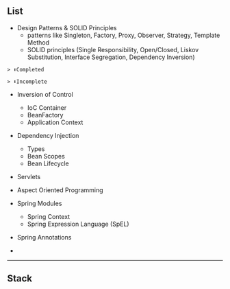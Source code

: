 ## List
- Design Patterns & SOLID Principles
  - patterns like Singleton, Factory, Proxy, Observer, Strategy, Template Method
  - SOLID principles (Single Responsibility, Open/Closed, Liskov Substitution, Interface Segregation, Dependency Inversion)

```
> ⬆️Completed

> ⬇️Incomplete
```

- Inversion of Control
  - IoC Container
  - BeanFactory
  - Application Context

- Dependency Injection
  - Types
  - Bean Scopes
  - Bean Lifecycle

- Servlets

- Aspect Oriented Programming

- Spring Modules
  - Spring Context
  - Spring Expression Language (SpEL)

- Spring Annotations

- 




---

## Stack